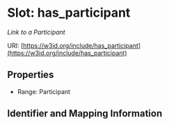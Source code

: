 # Slot: has_participant
_Link to a Participant_


URI: [https://w3id.org/include/has_participant](https://w3id.org/include/has_participant)



<!-- no inheritance hierarchy -->


## Properties

 * Range: Participant



## Identifier and Mapping Information





